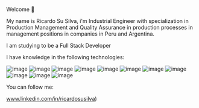 Welcome 👋

My name is Ricardo Su Silva, i'm Industrial Engineer
with specialization in Production Management and Quality Assurance
in production processes in management positions in companies
in Peru and Argentina.

I am studying to be a Full Stack Developer 

I have knowledge in the following technologies:

![image](https://github.com/RicardoSuSilva/RicardoSuSilva/assets/140461991/d4d923da-259e-4eb1-9701-7ee51d17b024)
![image](https://github.com/RicardoSuSilva/RicardoSuSilva/assets/140461991/eca3131b-cf4a-4799-a059-c00089d004ca)
![image](https://github.com/RicardoSuSilva/RicardoSuSilva/assets/140461991/f0ae4662-a9c7-46f4-9407-ec95e9554ba3)
![image](https://github.com/RicardoSuSilva/RicardoSuSilva/assets/140461991/1d42c93f-220b-453e-b897-0e7c74a91e28)
![image](https://github.com/RicardoSuSilva/RicardoSuSilva/assets/140461991/6ca4c8b5-520f-4af7-98fa-09bc083a2519)
![image](https://github.com/RicardoSuSilva/RicardoSuSilva/assets/140461991/bb488601-e5c5-499b-af27-f6cef05889be)
![image](https://github.com/RicardoSuSilva/RicardoSuSilva/assets/140461991/91391a55-f497-46f1-babf-5eda75b24159)
![image](https://github.com/RicardoSuSilva/RicardoSuSilva/assets/140461991/b0bee077-4ae1-4055-b9b0-06b0ef2c8234)
![image](https://github.com/RicardoSuSilva/RicardoSuSilva/assets/140461991/3de1efa6-0362-44a8-a32c-2534761b6402)
![image](https://github.com/RicardoSuSilva/RicardoSuSilva/assets/140461991/b141d817-5ae8-4e91-80e8-a1e1e083ae30)
![image](https://github.com/RicardoSuSilva/RicardoSuSilva/assets/140461991/9f466498-7876-4c3c-aae7-e18c886c5a0c)

You can follow me:

www.linkedin.com/in/ricardosusilva)









<!---
RicardoSuSilva/RicardoSuSilva is a ✨ special ✨ repository because its `README.md` (this file) appears on your GitHub profile.
You can click the Preview link to take a look at your changes.
--->
